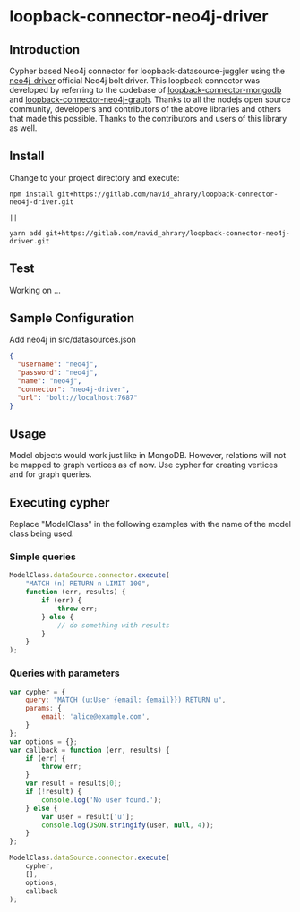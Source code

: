 # loopback-connector-neo4j-driver

## Introduction

Cypher based Neo4j connector for loopback-datasource-juggler using the [neo4j-driver](https://github.com/neo4j/neo4j-javascript-driver) official Neo4j bolt driver. This loopback connector was developed by referring to the codebase of [loopback-connector-mongodb](https://github.com/strongloop/loopback-connector-mongodb) and [loopback-connector-neo4j-graph](https://github.com/sunjith/loopback-connector-neo4j-graph). Thanks to all the nodejs open source community, developers and contributors of the above libraries and others that made this possible. Thanks to the contributors and users of this library as well.

## Install

Change to your project directory and execute:

```Shell
npm install git+https://gitlab.com/navid_ahrary/loopback-connector-neo4j-driver.git

||

yarn add git+https://gitlab.com/navid_ahrary/loopback-connector-neo4j-driver.git
```

## Test

Working on ...

## Sample Configuration

Add neo4j in src/datasources.json

```JSON
{
  "username": "neo4j",
  "password": "neo4j",
  "name": "neo4j",
  "connector": "neo4j-driver",
  "url": "bolt://localhost:7687"
}
```

## Usage

Model objects would work just like in MongoDB. However, relations will not be mapped to graph vertices as of now.
Use cypher for creating vertices and for graph queries.

## Executing cypher

Replace "ModelClass" in the following examples with the name of the model class being used.

### Simple queries

```Javascript
ModelClass.dataSource.connector.execute(
    "MATCH (n) RETURN n LIMIT 100",
    function (err, results) {
        if (err) {
            throw err;
        } else {
            // do something with results
        }
    }
);
```

### Queries with parameters

```Javascript
var cypher = {
    query: "MATCH (u:User {email: {email}}) RETURN u",
    params: {
        email: 'alice@example.com',
    }
};
var options = {};
var callback = function (err, results) {
    if (err) {
        throw err;
    }
    var result = results[0];
    if (!result) {
        console.log('No user found.');
    } else {
        var user = result['u'];
        console.log(JSON.stringify(user, null, 4));
    }
};

ModelClass.dataSource.connector.execute(
    cypher,
    [],
    options,
    callback
);
